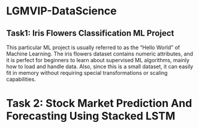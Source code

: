 # LGMVIP-DataScience
## Task1: Iris Flowers Classification ML Project 

This particular ML project is usually referred to as the “Hello World” of Machine Learning. The iris flowers dataset contains numeric attributes, and it is perfect for beginners to learn about supervised ML algorithms, mainly how to load and handle data. Also, since this is a small dataset, it can easily fit in memory without requiring special transformations or scaling capabilities.


# Task 2: Stock Market Prediction And Forecasting Using Stacked LSTM
